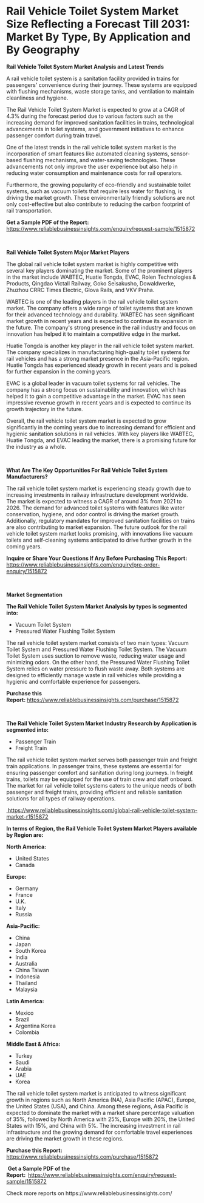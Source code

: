 <p><h1>Rail Vehicle Toilet System Market Size Reflecting a Forecast Till 2031: Market By Type, By Application and By Geography</h1></p><p><strong>Rail Vehicle Toilet System Market Analysis and Latest Trends</strong></p>
<p><p>A rail vehicle toilet system is a sanitation facility provided in trains for passengers' convenience during their journey. These systems are equipped with flushing mechanisms, waste storage tanks, and ventilation to maintain cleanliness and hygiene.</p><p>The Rail Vehicle Toilet System Market is expected to grow at a CAGR of 4.3% during the forecast period due to various factors such as the increasing demand for improved sanitation facilities in trains, technological advancements in toilet systems, and government initiatives to enhance passenger comfort during train travel.</p><p>One of the latest trends in the rail vehicle toilet system market is the incorporation of smart features like automated cleaning systems, sensor-based flushing mechanisms, and water-saving technologies. These advancements not only improve the user experience but also help in reducing water consumption and maintenance costs for rail operators.</p><p>Furthermore, the growing popularity of eco-friendly and sustainable toilet systems, such as vacuum toilets that require less water for flushing, is driving the market growth. These environmentally friendly solutions are not only cost-effective but also contribute to reducing the carbon footprint of rail transportation.</p></p>
<p><strong>Get a Sample PDF of the Report:&nbsp;</strong> <a href="https://www.reliablebusinessinsights.com/enquiry/request-sample/1515872">https://www.reliablebusinessinsights.com/enquiry/request-sample/1515872</a></p>
<p>&nbsp;</p>
<p><strong>Rail Vehicle Toilet System Major Market Players</strong></p>
<p><p>The global rail vehicle toilet system market is highly competitive with several key players dominating the market. Some of the prominent players in the market include WABTEC, Huatie Tongda, EVAC, Rolen Technologies & Products, Qingdao Victall Railway, Goko Seisakusho, Dowaldwerke, Zhuzhou CRRC Times Electric, Glova Rails, and VKV Praha.</p><p>WABTEC is one of the leading players in the rail vehicle toilet system market. The company offers a wide range of toilet systems that are known for their advanced technology and durability. WABTEC has seen significant market growth in recent years and is expected to continue its expansion in the future. The company's strong presence in the rail industry and focus on innovation has helped it to maintain a competitive edge in the market.</p><p>Huatie Tongda is another key player in the rail vehicle toilet system market. The company specializes in manufacturing high-quality toilet systems for rail vehicles and has a strong market presence in the Asia-Pacific region. Huatie Tongda has experienced steady growth in recent years and is poised for further expansion in the coming years.</p><p>EVAC is a global leader in vacuum toilet systems for rail vehicles. The company has a strong focus on sustainability and innovation, which has helped it to gain a competitive advantage in the market. EVAC has seen impressive revenue growth in recent years and is expected to continue its growth trajectory in the future.</p><p>Overall, the rail vehicle toilet system market is expected to grow significantly in the coming years due to increasing demand for efficient and hygienic sanitation solutions in rail vehicles. With key players like WABTEC, Huatie Tongda, and EVAC leading the market, there is a promising future for the industry as a whole.</p></p>
<p>&nbsp;</p>
<p><strong>What Are The Key Opportunities For Rail Vehicle Toilet System Manufacturers?</strong></p>
<p><p>The rail vehicle toilet system market is experiencing steady growth due to increasing investments in railway infrastructure development worldwide. The market is expected to witness a CAGR of around 3% from 2021 to 2026. The demand for advanced toilet systems with features like water conservation, hygiene, and odor control is driving the market growth. Additionally, regulatory mandates for improved sanitation facilities on trains are also contributing to market expansion. The future outlook for the rail vehicle toilet system market looks promising, with innovations like vacuum toilets and self-cleaning systems anticipated to drive further growth in the coming years.</p></p>
<p><strong>Inquire or Share Your Questions If Any Before Purchasing This Report:</strong> <a href="https://www.reliablebusinessinsights.com/enquiry/pre-order-enquiry/1515872">https://www.reliablebusinessinsights.com/enquiry/pre-order-enquiry/1515872</a></p>
<p>&nbsp;</p>
<p><strong>Market Segmentation</strong></p>
<p><strong>The Rail Vehicle Toilet System Market Analysis by types is segmented into:</strong></p>
<p><ul><li>Vacuum Toilet System</li><li>Pressured Water Flushing Toilet System</li></ul></p>
<p><p>The rail vehicle toilet system market consists of two main types: Vacuum Toilet System and Pressured Water Flushing Toilet System. The Vacuum Toilet System uses suction to remove waste, reducing water usage and minimizing odors. On the other hand, the Pressured Water Flushing Toilet System relies on water pressure to flush waste away. Both systems are designed to efficiently manage waste in rail vehicles while providing a hygienic and comfortable experience for passengers.</p></p>
<p><strong>Purchase this Report:&nbsp;</strong><a href="https://www.reliablebusinessinsights.com/purchase/1515872">https://www.reliablebusinessinsights.com/purchase/1515872</a></p>
<p>&nbsp;</p>
<p><strong>The Rail Vehicle Toilet System Market Industry Research by Application is segmented into:</strong></p>
<p><ul><li>Passenger Train</li><li>Freight Train</li></ul></p>
<p><p>The rail vehicle toilet system market serves both passenger train and freight train applications. In passenger trains, these systems are essential for ensuring passenger comfort and sanitation during long journeys. In freight trains, toilets may be equipped for the use of train crew and staff onboard. The market for rail vehicle toilet systems caters to the unique needs of both passenger and freight trains, providing efficient and reliable sanitation solutions for all types of railway operations.</p></p>
<p><a href="https://www.reliablebusinessinsights.com/global-rail-vehicle-toilet-system-market-r1515872">&nbsp;https://www.reliablebusinessinsights.com/global-rail-vehicle-toilet-system-market-r1515872</a></p>
<p><strong>In terms of Region, the Rail Vehicle Toilet System Market Players available by Region are:</strong></p>
<p>
    <p> <strong> North America: </strong>
        <ul>
            <li>United States</li>
            <li>Canada</li>
        </ul>
        </p> 
    <p> <strong> Europe: </strong>
        <ul>
            <li>Germany</li>
            <li>France</li>
            <li>U.K.</li>
            <li>Italy</li>
            <li>Russia</li>
        </ul>
        </p> 
    <p> <strong> Asia-Pacific: </strong>
        <ul>
            <li>China</li>
            <li>Japan</li>
            <li>South Korea</li>
            <li>India</li>
            <li>Australia</li>
            <li>China Taiwan</li>
            <li>Indonesia</li>
            <li>Thailand</li>
            <li>Malaysia</li>
        </ul>
        </p> 
    <p> <strong> Latin America: </strong>
        <ul>
            <li>Mexico</li>
            <li>Brazil</li>
            <li>Argentina Korea</li>
            <li>Colombia</li>
        </ul>
        </p> 
    <p> <strong> Middle East & Africa: </strong>
        <ul>
            <li>Turkey</li>
            <li>Saudi</li>
            <li>Arabia</li>
            <li>UAE</li>
            <li>Korea</li>
        </ul>
    </p>
    </p>
<p><p>The rail vehicle toilet system market is anticipated to witness significant growth in regions such as North America (NA), Asia Pacific (APAC), Europe, the United States (USA), and China. Among these regions, Asia Pacific is expected to dominate the market with a market share percentage valuation of 35%, followed by North America with 25%, Europe with 20%, the United States with 15%, and China with 5%. The increasing investment in rail infrastructure and the growing demand for comfortable travel experiences are driving the market growth in these regions.</p></p>
<p><strong>Purchase this Report: </strong><a href="https://www.reliablebusinessinsights.com/purchase/1515872">https://www.reliablebusinessinsights.com/purchase/1515872</a></p>
<p>&nbsp;<strong>Get a Sample PDF of the Report:&nbsp;&nbsp;</strong><a href="https://www.reliablebusinessinsights.com/enquiry/request-sample/1515872">https://www.reliablebusinessinsights.com/enquiry/request-sample/1515872</a></p>
<p><strong></strong></p>
<p>Check more reports on https://www.reliablebusinessinsights.com/</p>